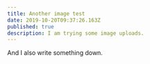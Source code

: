 ```yaml
---
title: Another image test
date: 2019-10-20T09:37:26.163Z
published: true
description: I am trying some image uploads.
---
```

And I also write something down.
